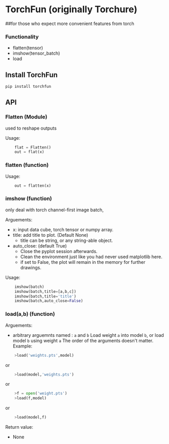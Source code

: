 # TorchFun (originally Torchure)

##for those who expect more convenient features from torch
<!-- ### -- for those who suffer from torch -->

### Functionality

* flatten(tensor)
* imshow(tensor_batch)
* load

## Install TorchFun

```bash
pip install torchfun
```

## API

### Flatten (Module)
used to reshape outputs

Usage:
```python
    flat = Flatten()
    out = flat(x)
```

### flatten (function)

Usage:
```python
    out = flatten(x)
```

### imshow (function)

only deal with torch channel-first image batch,

Arguements:

* x: input data cube, torch tensor or numpy array.
* title: add title to plot. (Default None)
    * title can be string, or any string-able object.
* auto_close: (default True) 
    * Close the pyplot session afterwards. 
    * Clean the environment just like you had never used matplotlib here.
    * if set to False, the plot will remain in the memory for further drawings.

Usage:
```python
    imshow(batch)
    imshow(batch,title=[a,b,c])
    imshow(batch,title='title')
    imshow(batch,auto_close=False) 
```
### load(a,b) (function)
Arguements:
* arbitrary arguemnts named : `a` and `b`
Load weight `a` into model `b`, or load model `b` using weight `a`
The order of the arguments doesn't matter.
Example:

```python
    >load('weights.pts',model)
```

or
```python
    >load(model,'weights.pts')
```
or
```python
    >f = open('weight.pts')
    >load(f,model)
```
or
```python
    >load(model,f)
```
Return value:
* None